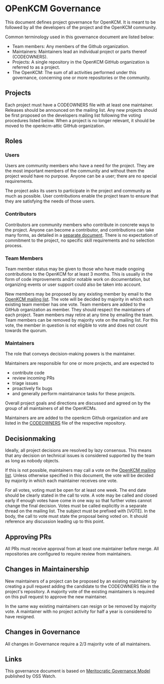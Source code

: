 # OPenKCM Governance

This document defines project governance for OpenKCM. It is meant to be followed by all the developers of the project and the OpenKCM community.

Common terminology used in this governance document are listed below:
* Team members: Any members of the Github organization.
* Maintainers: Maintainers lead an individual project or parts thereof (CODEOWNERS).
* Projects: A single repository in the OpenKCM GitHub organization is referred to as a project.
* The OpenKCM: The sum of all activities performed under this governance, concerning one or more repositories or the community.

## Projects
Each project must have a CODEOWNERS file with at least one maintainer. Releases should be announced on the mailing list. Any new projects should be first proposed on the developers mailing list following the voting procedures listed below. When a project is no longer relevant, it should be moved to the openkcm-attic GitHub organization.

## Roles

### Users
Users are community members who have a need for the project. They are the most important members of the community and without them the project would have no purpose. Anyone can be a user; there are no special requirements.

The project asks its users to participate in the project and community as much as possible. User contributions enable the project team to ensure that they are satisfying the needs of those users. 

### Contributors

Contributors are community members who contribute in concrete ways to the project. Anyone can become a contributor, and contributions can take many forms, as detailed in a [separate document](https://github.com/openkcm/openkcm.github.io/blob/main/website/documentation/contribute/_index.md).
There is no expectation of commitment to the project, no specific skill requirements and no selection process.

### Team Members

Team member status may be given to those who have made ongoing contributions to the OpenKCM for at least 3 months. This is usually in the form of code improvements and/or notable work on documentation, but organizing events or user support could also be taken into account.

New members may be proposed by any existing member by email to the [OpenKCM mailing list](https://groups.google.com/forum/?fromgroups#!forum/openkcm). The vote will be decided by majority in which each existing team member has one vote. Team members are added to the GitHub organization as member. They should respect the maintainers of each project. Team members may retire at any time by emailing the team. Team members can be removed by majority vote on the mailing list. For this vote, the member in question is not eligible to vote and does not count towards the quorum.

### Maintainers

The role that conveys decision-making powers is the maintainer.

Maintainers are responsible for one or more projects, and are expected to
* contribute code
* review incoming PRs
* triage issues
* proactively fix bugs
* and generally perform maintainance tasks for these projects.

Overall project goals and directions are discussed and agreed on by the group of all maintainers of all
the OpenKCMs.

Maintainers are are added to the openkcm Github organization and are listed in the [CODEOWNERS](https://help.github.com/articles/about-codeowners/) file of the respective repository.

## Decisionmaking

Ideally, all project decisions are resolved by lazy consensus. This means that any decision on
technical issues is considered supported by the team as long as nobody objects.

If this is not possible, maintainers may call a vote on the [OpenKCM mailing list](https://groups.google.com/forum/?fromgroups#!forum/openkcm).
Unless otherwise specified in this document, the vote will be decided by majority in which each
maintainer receives one vote.

For all votes, voting must be open for at least one week. The end date should be clearly stated in the call to vote. A vote may be called and closed early if enough votes have come in one way so that further votes cannot change the final decision.
Votes must be called explicitly in a separate thread on the mailing list. The subject must be prefixed with [VOTE]. In the body, the call to vote must state the proposal being voted on. It should reference any discussion leading up to this point.

## Approving PRs

All PRs must receive approval from at least one maintainer before merge.
All repositories are configured to require review from maintainers.

## Changes in Maintainership

New maintainers of a project can be proposed by an existing maintainer by creating a pull request
adding the candidate to the CODEOWNERS file in the project's repository.
A majority vote of the existing maintainers is required on this pull request to approve the new maintainer.

In the same way existing maintainers can resign or be removed by majority vote.
A maintainer with no project activity for half a year is considered to have resigned.

## Changes in Governance

All changes in Governance require a 2/3 majority vote of all maintainers.

## Links
This governance document is based on [Meritocratic Governance Model](http://oss-watch.ac.uk/resources/meritocraticgovernancemodel) published by OSS Watch.
